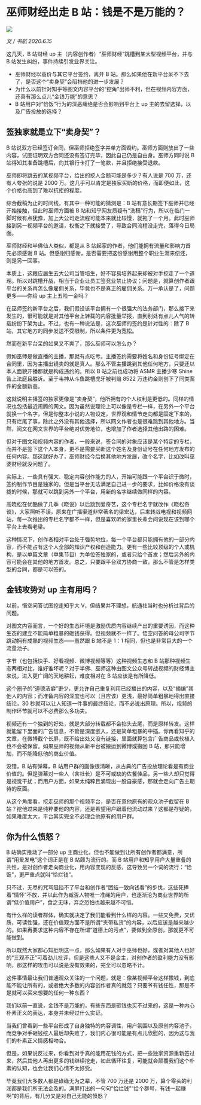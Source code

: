 # 巫师财经出走 B 站：钱是不是万能的？

![](https://lishuhang.me/img/2020/06/0615-1.jpg)

*文 / 书航 2020.6.15*

这几天，B 站财经 up 主（内容创作者）“巫师财经”跳槽到某大型视频平台，并与 B 站发生纠纷，事件持续引发业界关注。

- 巫师财经以高价与其它平台签约，离开 B 站。那么如果他在新平台呆不下去了，是否这个“卖身契”会阻挡他的进一步发展？
- 为什么以前针对知乎等图文内容平台的“挖角”出师不利，但在视频内容方面，还真有那么点儿“金钱万能”的意思？
- B 站用户对“恰饭”行为的深恶痛绝是否会影响到平台上 up 主的去留选择，以及广告投放的选择？

## 签独家就是立下“卖身契”？

B 站说双方已经签订合同，但巫师拒绝签字并单方面毁约。巫师方面则放出了一些内容，试图证明双方合同还没有签订完毕，因此自己仍是自由身。巫师方同时说 B 站得知其准备跳槽后，向其银行卡打了一笔款，并且拒绝接受退款。

巫师即将跳去的某视频平台，给出的挖人金额可能是多少？有人说是 700 万，还有人夸张的说是 2000 万。这几乎可以肯定是独家买断的价格，而即便如此，这个价格也高到了难以抗拒的程度。

综合截稿为止的时间线，有其中一种可能的猜测是：B 站有意长期签下巫师并已经开始接触，但此时巫师方面被 B 站和知乎网友质疑有“洗稿”行为，所以在临门一脚时候有点犹豫，加上大公司走流程可能本来就比较慢，就拖了一个月。此时巫师接到另一视频平台的邀请，权衡之下就接受了，导致合同流程没走完，落得今日局面。

巫师财经和半佛仙人类似，都是从 B 站起家的作者，他们能拥有流量和影响力首先必须感谢 B 站。但感谢归感谢，是否需要把这份感谢用整个职业生涯来偿还，则是另一回事。

本质上，这跟应届生去大公司当管培生，好不容易培养起来却被对手挖走了一个道理。所以对跳槽开战，相当于企业让员工签竞业禁止协议；问题是，就算创作者跟平台的关系再怎么像雇佣关系，毕竟也不是真正的雇佣关系。万一承认是了，问题更多——你给 up 主上五险一金吗？

在巫师签约新平台之后，我们假设该平台拥有一个很强大的法务部门，那么接下来发生的，很可能就是对其他平台上转载的内容批量举报，直到别处有点儿人气的转载纷纷下架为止。不过，也有一种说法是，这次巫师的签约是针对性的：除了 B 站，其它地方的同步发送不受限制，所以条件更为宽松。

然而在新平台呆的如果又不爽了，那么巫师可以怎么办？

假如巫师是做直播的主播，那就有点吃亏。主播签约需要将姓名和身份证号绑定在合同里，因为主播出镜卖的就是真人。那么不管主播跳到其他任何地方，只要还以本人面貌开播那就是构成违约的。所以 B 站之前也成功将 ASMR 主播少寒 Shine 告上法庭且胜诉。至于韦神从斗鱼跳槽虎牙被判赔 8522 万违约金则创下了同类案件的金额新高。

这就说明主播签的独家更像是“卖身契”，他所拥有的个人权利是更低的。同样的情况也包括最近闹腾的网文。因为虽然说理论上可以像是专栏一样，在另外一个平台就换一个名字，但是你整本小说的人物设定，世界观和情节走向都是固定下来的，只有烂尾了事，除此之外没有其他选择，所以网文作者也是很难跳到其他地方。当然，阅文在网文世界的平台绝对优势地位，也增加了作者选择其他出路的困难。

但对于图文和视频内容的作者，一般来说，签合同的对象应该是某个特定的专栏，而并不是签下这个人本身，更不是需要买断这个姓名及身份证号在任何地方发布的任何内容。那这就好办了，巫师财经今后换其他地方发展，改个名字，比如改叫巫婆财经就没问题了。

实际上，一些具有强大、稳定内容创作能力的人，开始可能跟一个平台识于微时，签约制作节目是独家的。但是当平台无法满足自己进一步的要求，比如价格没有谈拢的时候，那就可以跳到另外一个平台，用新的名字继续做同样的内容。

高晓松在优酷做了几季《晓说》以后跳到爱奇艺，这个专栏名字就改作《晓松奇谈》，大家照听不误。原来在广播渠道非常著名的梁宏达，后来转战电视和视频网站，每一次推出的专栏名字都不一样，但是喜欢听的家里长辈会问说现在该到哪个平台上去看老梁。

这种情况下，创作者相对平台处于强势地位，每一个平台都只能拥有他的一部分内容，而不能占有这个人全部的知识产权和创造能力。更有一些比较顶级的个人或机构，是以单篇文章（单集节目）为单位签独家的，或者只给个首发；然后另外的内容可能会在其他的地方首发。总之，只要跟平台双方协商一致，那么不管是怎样类型的合同，都是可以签的。

## 金钱攻势对 up 主有用吗？

以前，悟空问答试图挖走知乎大 V，但结果并不理想。航通社当时也分析过背后的问题。

对图文内容而言，一个好的生态环境是激励优质内容继续产出的重要诱因，而这种生态的建立不能简单粗暴的砸钱获得。但视频就不一样了。悟空问答的母公司字节跳动拥有成熟的视频生态——虽然跟 B 站不是 1：1 相同，但也是非常巨大的一个流量池子。

字节（也包括快手、好看视频、微博视频等等）这种视频生态和 B 站那种视频生态两相对比，谁好谁坏呢？对于半佛、巫师这种由图文公众号转战视频的财经博主来说，进入更广阔的天地耕耘，难度相对在 B 站应该是有所降低。

这个圈子的“道德洁癖”更少，更允许自己重复利用已经播出的内容，以及“摘编”其他人的内容；而准备内容的深度也可以（且应该）更浅，最好简单粗暴地得出直接结论，30 秒就可以让人知道一件事的最终结论，而不必说出原理。所以，视频的制作环节就可以不必费那么多功夫。

视频还有一个独到的好处，就是大部分转载都不会掐头去尾，而是原样转发。这样就能留下里面的广告信息，不管是深度嵌入，还是简单粗暴的中插。你再看知乎的文章，在微博截个长屏，既不给出处又没有链接，里面就算包含广告商品或软植入也不会被保留。如果巫师的视频从新平台被搬运到微博或搬回 B 站，那只能增加，而不能降低他的商业价值。

没错，B 站有弹幕，B 站用户群的画像很清晰，从古典的广告投放理论看是有商业价值的。但是弹幕对一些人（含社长）是不可或缺的佐餐佳品，另一些人却只觉得是视觉干扰；而用户方面，如果太纯粹且涌现出一股自豪感，那就会走向广告主期待的反面。

从这个角度看，挖走巫师的那个视频平台，是否在意他原有的观众池子截留在 B 站？挖他过来是纯粹要他的内容，还是希望用户跟着他流动过来？这都是存疑的，如果难度太大，平台其实完全不必理会他原有的用户群。

## 你为什么愤怒？

B 站确实推动了一部分 up 主商业化，但也不能做到让所有创作者都满意，所谓“用爱发电”这个词正是在 B 站颇为流行的。而 B 站用户和知乎用户大量重叠的共性，是对创作者走向商业化，用内容变现的反感，这导致另一个词的流行：“恰饭”，更严重点就叫“恰烂钱”。

只不过，无尽的咒骂阻挡不了平台和创作者“团结一致向钱看”的步伐，这些死捧着“情怀”不放，并以此作为臧否人物唯一准绳的用户，也逐渐沦为商业世界的所谓“低价值用户”，食之无味，弃之恐怕也越来越不可惜。

有什么样的读者群体，确实就决定了我们能看到什么样的内容。一些又免费，又优质，可读性强，还在价值观方面不是所谓“夹带私货”的内容，以后应该是越来越少的。如果再要求这种内容不存在所谓“道德上的污点”，要做到全原创，那就更不可能做到。

所以既然大家都心知肚明这一点，那么如果有人对于巫师也好，或者对其他人也好的“三观不正”可着劲儿批评，但是这些人又不是金主，对创作者的盈利能力没有影响，那这样的攻击可以说是没有效果的，完全可以忽略不计。

这件事情最让我们普通观众关注的一个问题，就是：像某视频平台这样撒钱，到底能不能让所有的，或者绝大多数的内容创作者真的就范？只要爷有钱任性，那是不是就可以买来想要的任何一种东西？

我们以前一直说，金钱不是万能的，有些东西是砸钱也买不过来的，这是一种内心朴素正义的表达，本身并未经过什么实证。

当我们曾看到一些平台形成了自身独特的内容调性，用户氛围以及原创内容池子，而竞争对手砸钱挖人最后却失败了，我们内心很可能是有点儿欣慰的，因为这与我们的朴素正义情感相吻合。

但是，如果说反过来，你看到对手真的能用花钱的方式，把一些独家资源重新签过来，然后其他人再出更多的钱继续挖走，如此循环往复，可能就会颠覆我们这个朴素的认知，也会让我们心情不太好受。

毕竟我们大多数人都是碌碌无为之辈，不管 700 万还是 2000 万，算个零头的利润都是我们所无法企及的。满屏打出的一句句“恰烂钱”“给个群号，有钱一起赚啊”的背后，有几分又是对自己无能的愤怒？